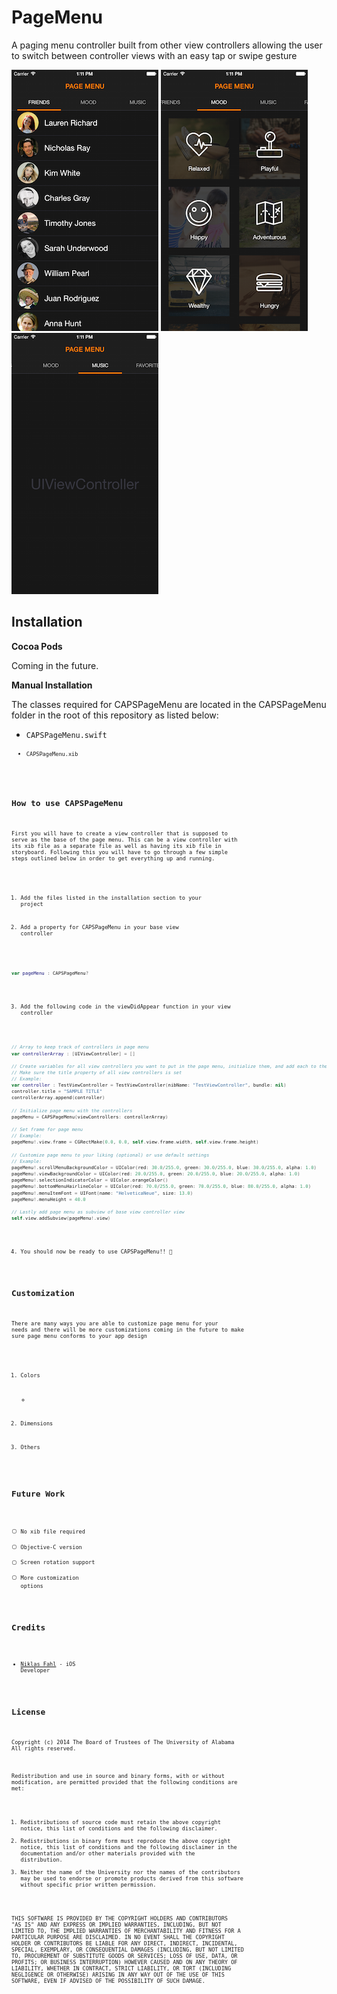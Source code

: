 PageMenu
========

A paging menu controller built from other view controllers allowing the user to switch between controller views with an easy tap or swipe gesture

<img src="https://raw.githubusercontent.com/uacaps/ResourceRepo/master/PageMenu/PageMenuScreen1.png" alt="PageMenuScreen1">
<img src="https://raw.githubusercontent.com/uacaps/ResourceRepo/master/PageMenu/PageMenuScreen2.png" alt="PageMenuScreen2">
<img src="https://raw.githubusercontent.com/uacaps/ResourceRepo/master/PageMenu/PageMenuScreen3.png" alt="PageMenuScreen3">


## Installation

**Cocoa Pods**

Coming in the future.

**Manual Installation**

The classes required for CAPSPageMenu are located in the CAPSPageMenu folder in the root of this repository as listed below:

* <code>CAPSPageMenu.swift<code>
* <code>CAPSPageMenu.xib<code>

## How to use CAPSPageMenu

First you will have to create a view controller that is supposed to serve as the base of the page menu. This can be a view controller with its xib file as a separate file as well as having its xib file in storyboard. Following this you will have to go through a few simple steps outlined below in order to get everything up and running.

1)  Add the files listed in the installation section to your project

2)  Add a property for CAPSPageMenu in your base view controller

```swift
var pageMenu : CAPSPageMenu?
```

3)  Add the following code in the viewDidAppear function in your view controller

```swift
// Array to keep track of controllers in page menu
var controllerArray : [UIViewController] = []

// Create variables for all view controllers you want to put in the page menu, initialize them, and add each to the controller array. 
// Make sure the title property of all view controllers is set
// Example:
var controller : TestViewController = TestViewController(nibName: "TestViewController", bundle: nil)
controller.title = "SAMPLE TITLE"
controllerArray.append(controller)

// Initialize page menu with the controllers
pageMenu = CAPSPageMenu(viewControllers: controllerArray)

// Set frame for page menu
// Example:
pageMenu!.view.frame = CGRectMake(0.0, 0.0, self.view.frame.width, self.view.frame.height)

// Customize page menu to your liking (optional) or use default settings
// Example:
pageMenu!.scrollMenuBackgroundColor = UIColor(red: 30.0/255.0, green: 30.0/255.0, blue: 30.0/255.0, alpha: 1.0)
pageMenu!.viewBackgroundColor = UIColor(red: 20.0/255.0, green: 20.0/255.0, blue: 20.0/255.0, alpha: 1.0)
pageMenu!.selectionIndicatorColor = UIColor.orangeColor()
pageMenu!.bottomMenuHairlineColor = UIColor(red: 70.0/255.0, green: 70.0/255.0, blue: 80.0/255.0, alpha: 1.0)
pageMenu!.menuItemFont = UIFont(name: "HelveticaNeue", size: 13.0)
pageMenu!.menuHeight = 40.0

// Lastly add page menu as subview of base view controller view
self.view.addSubview(pageMenu!.view)
```

4)  You should now be ready to use CAPSPageMenu!! 🎉

## Customization

There are many ways you are able to customize page menu for your needs and there will be more customizations coming in the future to make sure page menu conforms to your app design

1)  Colors

    -

2)  Dimensions

3)  Others

## Future Work

- [ ] No xib file required
- [ ] Objective-C version
- [ ] Screen rotation support
- [ ] More customization options

## Credits ##

* <a href="https://github.com/fahlout">Niklas Fahl</a> - iOS Developer

## License ##

Copyright (c) 2014 The Board of Trustees of The University of Alabama
All rights reserved.

Redistribution and use in source and binary forms, with or without
modification, are permitted provided that the following conditions
are met:

 1. Redistributions of source code must retain the above copyright
    notice, this list of conditions and the following disclaimer.
 2. Redistributions in binary form must reproduce the above copyright
    notice, this list of conditions and the following disclaimer in the
    documentation and/or other materials provided with the distribution.
 3. Neither the name of the University nor the names of the contributors
    may be used to endorse or promote products derived from this software
    without specific prior written permission.

THIS SOFTWARE IS PROVIDED BY THE COPYRIGHT HOLDERS AND CONTRIBUTORS
"AS IS" AND ANY EXPRESS OR IMPLIED WARRANTIES, INCLUDING, BUT NOT
LIMITED TO, THE IMPLIED WARRANTIES OF MERCHANTABILITY AND FITNESS
FOR A PARTICULAR PURPOSE ARE DISCLAIMED. IN NO EVENT SHALL
THE COPYRIGHT HOLDER OR CONTRIBUTORS BE LIABLE FOR ANY DIRECT,
INDIRECT, INCIDENTAL, SPECIAL, EXEMPLARY, OR CONSEQUENTIAL DAMAGES
(INCLUDING, BUT NOT LIMITED TO, PROCUREMENT OF SUBSTITUTE GOODS OR
SERVICES; LOSS OF USE, DATA, OR PROFITS; OR BUSINESS INTERRUPTION)
HOWEVER CAUSED AND ON ANY THEORY OF LIABILITY, WHETHER IN CONTRACT,
STRICT LIABILITY, OR TORT (INCLUDING NEGLIGENCE OR OTHERWISE)
ARISING IN ANY WAY OUT OF THE USE OF THIS SOFTWARE, EVEN IF ADVISED
OF THE POSSIBILITY OF SUCH DAMAGE.
